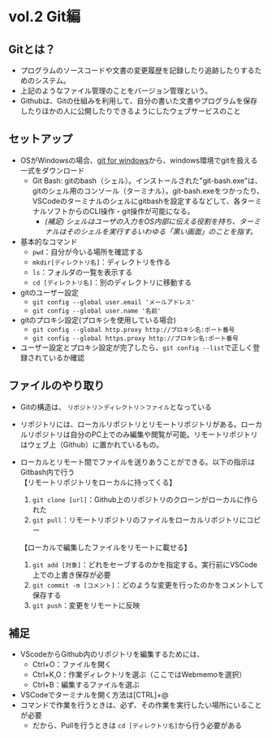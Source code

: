 # vol.2 Git編

## Gitとは？
- プログラムのソースコードや文書の変更履歴を記録したり追跡したりするためのシステム。
- 上記のようなファイル管理のことをバージョン管理という。
- Githubは、Gitの仕組みを利用して、自分の書いた文書やプログラムを保存したりほかの人に公開したりできるようにしたウェブサービスのこと

## セットアップ
- OSがWindowsの場合、[git for windows](https://git-scm.com/)から、windows環境でgitを扱える一式をダウンロード
    - Git Bash: gitのbash（シェル）。インストールされた"git-bash.exe"は、gitのシェル用のコンソール（ターミナル）。git-bash.exeをつかったり、VSCodeのターミナルのシェルにgitbashを設定するなどして、各ターミナルソフトからのCLI操作・git操作が可能になる。
       - *(補足) シェルはユーザの入力をOS内部に伝える役割を持ち、ターミナルはそのシェルを実行するいわゆる「黒い画面」のことを指す。*
- 基本的なコマンド
    - `pwd`：自分が今いる場所を確認する
    - `mkdir[ディレクトリ名]`：ディレクトリを作る
    - `ls`：フォルダの一覧を表示する
    - `cd [ディレクトリ名]`：別のディレクトリに移動する 
- gitのユーザー設定
    - `git config --global user.email 'メールアドレス'`
    - `git config --global user.name '名前'`
- gitのプロキシ設定(プロキシを使用している場合)
    - `git config --global http.proxy http://プロキシ名:ポート番号`
    - `git config --global https.proxy http://プロキシ名:ポート番号`
- ユーザー設定とプロキシ設定が完了したら、`git config --list`で正しく登録されているか確認

## ファイルのやり取り
- Gitの構造は、 `リポジトリ＞ディレクトリ＞ファイル`となっている
- リポジトリには、ローカルリポジトリとリモートリポジトリがある。ローカルリポジトリは自分のPC上でのみ編集や閲覧が可能。リモートリポジトリはウェブ上（Github）に置かれているもの。
- ローカルとリモート間でファイルを送りあうことができる。以下の指示はGitbash内で行う     
    【リモートリポジトリをローカルに持ってくる】
    1. `git clone [url]`：Github上のリポジトリのクローンがローカルに作られた
    1. `git pull`：リモートリポジトリのファイルをローカルリポジトリにコピー

    【ローカルで編集したファイルをリモートに載せる】
    1. `git add [対象]`：どれをセーブするのかを指定する。実行前にVSCode上での上書き保存が必要
    1. `git commit -m [コメント]`：どのような変更を行ったのかをコメントして保存する
    1. `git push`：変更をリモートに反映

## 補足
- VScodeからGithub内のリポジトリを編集するためには、  
    - Ctrl+O：ファイルを開く
    - Ctrl+K,O：作業ディレクトリを選ぶ（ここではWebmemoを選択）
    - Ctrl+B：編集するファイルを選ぶ
- VSCodeでターミナルを開く方法は[CTRL]+@
- コマンドで作業を行うときは、必ず、その作業を実行したい場所にいることが必要
    - だから、Pullを行うときは `cd [ディレクトリ名]`から行う必要がある

